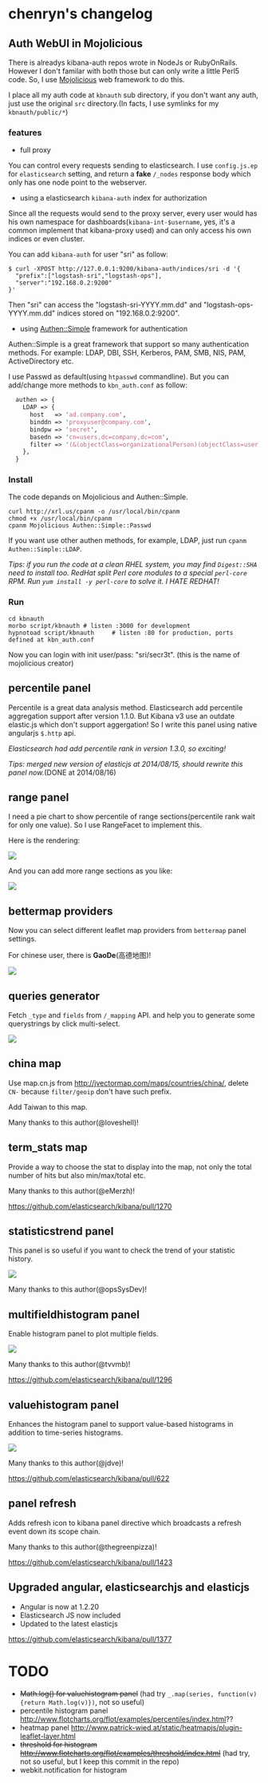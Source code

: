 chenryn's changelog
================

## Auth WebUI in Mojolicious

There is alreadys kibana-auth repos wrote in NodeJs or RubyOnRails. However I don't familar with both those but can only write a little Perl5 code. So, I use [Mojolicious](http://mojolicio.us) web framework to do this.

I place all my auth code at `kbnauth` sub directory, if you don't want any auth, just use the original `src` directory.(In facts, I use symlinks for my `kbnauth/public/*`)

### features

* full proxy

You can control every requests sending to elasticsearch. I use `config.js.ep` for `elasticsearch` setting, and return a **fake** `/_nodes` response body which only has one node point to the webserver.

* using a elasticsearch `kibana-auth` index for authorization

Since all the requests would send to the proxy server, every user would has his own namespace for dashboards(`kibana-int-$username`, yes, it's a common implement that kibana-proxy used) and can only access his own indices or even cluster.

You can add `kibana-auth` for user "sri" as follow:

```
$ curl -XPOST http://127.0.0.1:9200/kibana-auth/indices/sri -d '{
  "prefix":["logstash-sri","logstash-ops"],
  "server":"192.168.0.2:9200"
}'
```

Then "sri" can access the "logstash-sri-YYYY.mm.dd" and "logstash-ops-YYYY.mm.dd" indices stored on "192.168.0.2:9200".

* using [Authen::Simple](https://metacpan.org/pod/Authen::Simple) framework for authentication

Authen::Simple is a great framework that support so many authentication methods. For example: LDAP, DBI, SSH, Kerberos, PAM, SMB, NIS, PAM, ActiveDirectory etc.

I use Passwd as default(using `htpasswd` commandline). But you can add/change more methods to `kbn_auth.conf` as follow:

```perl
  authen => {
    LDAP => {
      host   => 'ad.company.com',
      binddn => 'proxyuser@company.com',
      bindpw => 'secret',
      basedn => 'cn=users,dc=company,dc=com',
      filter => '(&(objectClass=organizationalPerson)(objectClass=user)(sAMAccountName=%s))'
    },
  }
```

### Install

The code depands on Mojolicious and Authen::Simple.

```
curl http://xrl.us/cpanm -o /usr/local/bin/cpanm
chmod +x /usr/local/bin/cpanm
cpanm Mojolicious Authen::Simple::Passwd
```

If you want use other authen methods, for example, LDAP, just run `cpanm Authen::Simple::LDAP`.

*Tips: if you run the code at a clean RHEL system, you may find `Digest::SHA` need to install too. RedHat split Perl core modules to a special `perl-core` RPM. Run `yum install -y perl-core` to solve it. I HATE REDHAT!*

### Run

```
cd kbnauth
morbo script/kbnauth # listen :3000 for development
hypnotoad script/kbnauth     # listen :80 for production, ports defined at kbn_auth.conf
```

Now you can login with init user/pass: "sri/secr3t". (this is the name of mojolicious creator)

## percentile panel

Percentile is a great data analysis method. Elasticsearch add percentile aggregation support after version 1.1.0. But Kibana v3 use an outdate elastic.js which don't support aggergation! So I write this panel using native angularjs `$.http` api.

*Elasticsearch had add percentile rank in version 1.3.0, so exciting!*

*Tips: merged new version of elasticjs at 2014/08/15, should rewrite this panel now.*(DONE at 2014/08/16)

## range panel

I need a pie chart to show percentile of range sections(percentile rank wait for only one value). So I use RangeFacet to implement this.

Here is the rendering:

![](src/img/chenryn_img/range-panel.jpg)

And you can add more range sections as you like:

![](src/img/chenryn_img/range-setting.jpg)

## bettermap providers

Now you can select different leaflet map providers from `bettermap` panel settings.

For chinese user, there is **GaoDe**(高德地图)!

![](src/img/chenryn_img/bettermap-gaode.png)

## queries generator

Fetch `_type` and `fields` from `/_mapping` API. and help you to generate some querystrings by click multi-select.

![](src/img/chenryn_img/query-panel.png)

## china map

Use map.cn.js from <http://jvectormap.com/maps/countries/china/>, delete `CN-` because `filter/geoip` don't have such prefix.

Add Taiwan to this map.

Many thanks to this author(@loveshell)!

## term_stats map

Provide a way to choose the stat to display into the map, not only the total number of hits but also min/max/total etc.

Many thanks to this author(@eMerzh)!

<https://github.com/elasticsearch/kibana/pull/1270>

## statisticstrend panel

This panel is so useful if you want to check the trend of your statistic history.

![](https://raw.githubusercontent.com/opsSysDev/kibana-panels/master/images/statisticstrend/display.png)

Many thanks to this author(@opsSysDev)!

## multifieldhistogram panel

Enable histogram panel to plot multiple fields.

![](https://cloud.githubusercontent.com/assets/5235401/3243726/d3fb976e-f15d-11e3-9f70-119007994c31.png)

Many thanks to this author(@tvvmb)!

<https://github.com/elasticsearch/kibana/pull/1296>

## valuehistogram panel

Enhances the histogram panel to support value-based histograms in addition to time-series histograms.

![](https://camo.githubusercontent.com/53801c754a034c3646874c1029f244edd681863b/68747470733a2f2f662e636c6f75642e6769746875622e636f6d2f6173736574732f333137383838382f313432323636332f38316463613039322d336666652d313165332d383932622d6535656163643834636336662e706e67)

Many thanks to this author(@jdve)!

<https://github.com/elasticsearch/kibana/pull/622>

## panel refresh

Adds refresh icon to kibana panel directive which broadcasts a refresh event down its scope chain.

Many thanks to this author(@thegreenpizza)!

<https://github.com/elasticsearch/kibana/pull/1423>

## Upgraded angular, elasticsearchjs and elasticjs

* Angular is now at 1.2.20
* Elasticsearch JS now included
* Updated to the latest elasticjs

<https://github.com/elasticsearch/kibana/pull/1377>

TODO
=======================

* <del>Math.log() for valuehistogram panel</del> (had try `_.map(series, function(v){return Math.log(v)})`, not so useful)
* percentile histogram panel <http://www.flotcharts.org/flot/examples/percentiles/index.html>??
* heatmap panel <http://www.patrick-wied.at/static/heatmapjs/plugin-leaflet-layer.html>
* <del>threshold for histogram <http://www.flotcharts.org/flot/examples/threshold/index.html></del> (had try, not so useful, but I keep this commit in the repo)
* webkit.notification for histogram
